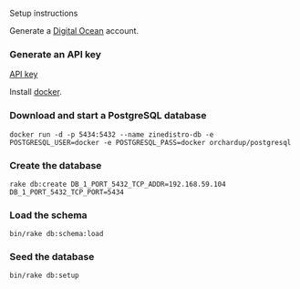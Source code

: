 Setup instructions

Generate a [Digital Ocean](https://www.digitalocean.com) account.

### Generate an API key

[API key](https://cloud.digitalocean.com/generate_api_key)

Install [docker](https://docs.docker.com/installation/).

### Download and start a PostgreSQL database

```console
docker run -d -p 5434:5432 --name zinedistro-db -e POSTGRESQL_USER=docker -e POSTGRESQL_PASS=docker orchardup/postgresql
```

### Create the database

```console
rake db:create DB_1_PORT_5432_TCP_ADDR=192.168.59.104 DB_1_PORT_5432_TCP_PORT=5434
```

### Load the schema

```console
bin/rake db:schema:load
```

### Seed the database

```console
bin/rake db:setup
```

